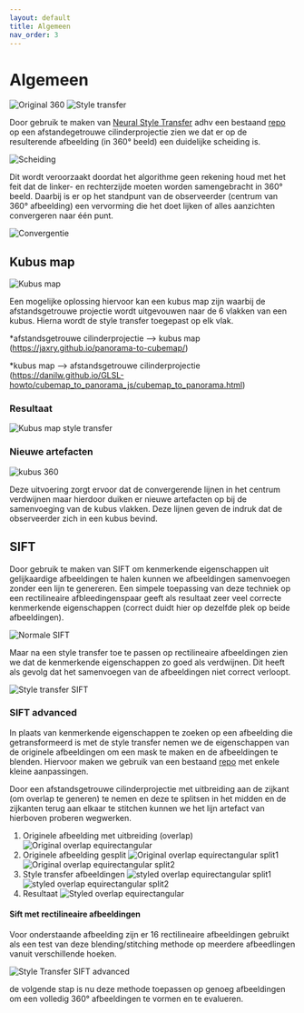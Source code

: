 ```yaml
---
layout: default
title: Algemeen
nav_order: 3
---
```


# Algemeen

![Original 360](../images/360.jpg "360 graden") ![Style transfer](../images/styletransfer.png "style transfer image")

Door gebruik te maken van [Neural Style Transfer](https://doi.org/10.48550/arXiv.1508.06576) adhv een bestaand [repo](https://github.com/crowsonkb/style-transfer-pytorch)
op een afstandegetrouwe cilinderprojectie zien we dat er op de resulterende afbeelding (in 360° beeld) een duidelijke scheiding is.

![Scheiding](../images/scheiding.png "scheiding") 

Dit wordt veroorzaakt doordat het algorithme geen rekening houd met het feit dat de linker- en rechterzijde moeten worden samengebracht in 360° beeld. Daarbij is er op het
standpunt van de observeerder (centrum van 360° afbeelding) een vervorming die het doet lijken of alles aanzichten convergeren naar één punt.

![Convergentie](../images/Convergentie.png "Convergentie")

## Kubus map

![Kubus map](../images/kubus.jpg "kubus map")

Een mogelijke oplossing hiervoor kan een kubus map zijn waarbij de afstandsgetrouwe projectie wordt uitgevouwen naar de 6 vlakken van een kubus. 
Hierna wordt de style transfer toegepast op elk vlak. 

*afstandsgetrouwe cilinderprojectie --> kubus map (https://jaxry.github.io/panorama-to-cubemap/)

*kubus map --> afstandsgetrouwe cilinderprojectie (https://danilw.github.io/GLSL-howto/cubemap_to_panorama_js/cubemap_to_panorama.html)

### Resultaat

![Kubus map style transfer](../images/kubusmaptransfer.png "kubusmaptransfer")

### Nieuwe artefacten

![kubus 360](../images/kubus360.png "kubus 360 hoek")

Deze uitvoering zorgt ervoor dat de convergerende lijnen in het centrum verdwijnen maar hierdoor duiken er nieuwe artefacten op bij de samenvoeging van de kubus vlakken.
Deze lijnen geven de indruk dat de observeerder zich in een kubus bevind.

## SIFT 

Door gebruik te maken van SIFT om kenmerkende eigenschappen uit gelijkaardige afbeeldingen te halen kunnen we afbeeldingen samenvoegen zonder een lijn te genereren.
Een simpele toepassing van deze techniek op een rectilineaire afbleedingenspaar geeft als resultaat zeer veel correcte kenmerkende eigenschappen (correct duidt hier op
dezelfde plek op beide afbeeldingen).

![Normale SIFT](../images/siftnorm.jpg "SIFT normale")

Maar na een style transfer toe te passen op rectilineaire afbeeldingen zien we dat de kenmerkende eigenschappen zo goed als verdwijnen. 
Dit heeft als gevolg dat het samenvoegen van de afbeeldingen niet correct verloopt.

![Style transfer SIFT](../images/siftstyle.jpg "SIFT styleTransfer")

### SIFT advanced

In plaats van kenmerkende eigenschappen te zoeken op een afbeelding die getransformeerd is met de style transfer nemen we de eigenschappen van de originele afbeeldingen om een mask te maken en de afbeeldingen te blenden. Hiervoor maken we gebruik van een bestaand [repo](https://github.com/lukasalexanderweber/stitching) met enkele kleine aanpassingen. 

Door een afstandsgetrouwe cilinderprojectie met uitbreiding aan de zijkant (om overlap te generen) te nemen en deze te splitsen in het midden en de zijkanten
terug aan elkaar te stitchen kunnen we het lijn artefact van hierboven proberen wegwerken.

1. Originele afbeelding met uitbreiding (overlap)
![Original overlap equirectangular](../images/equirectangular_og_test_overlap.png "Original overlap equirectangular")
2. Originele afbeelding gesplit
![Original overlap equirectangular split1](../images/equirectangular_og_test_overlap1.png "Original overlap equirectangular split 1") ![Original overlap equirectangular split2](../images/equirectangular_og_test_overlap2.png "Original overlap equirectangular split 2")
4. Style transfer afbeeldingen 
![styled overlap equirectangular split1](../images/charcoal_equilinear_styled1.png "Styled overlap equirectangular split 1") ![styled overlap equirectangular split2](../images/charcoal_equilinear_styled2.png "Styled overlap equirectangular split 2")
5. Resultaat
![Styled overlap equirectangular](../images/charcoal_equirectangular_styled_stitched.jpg "Styled overlap equirectangular")


#### Sift met rectilineaire afbeeldingen

Voor onderstaande afbeelding zijn er 16 rectilineaire afbeeldingen gebruikt als een test van deze blending/stitching methode op meerdere afbeedlingen vanuit
verschillende hoeken.

![Style Transfer SIFT advanced](../images/advancedsiftstyle.jpg "Advanced SIFT styletransfer")

de volgende stap is nu deze methode toepassen op genoeg afbeeldingen om een volledig 360° afbeeldingen te vormen en te evalueren.





